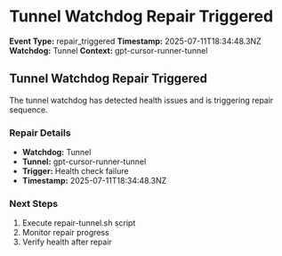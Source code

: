 # Tunnel Watchdog Repair Triggered

**Event Type:** repair_triggered
**Timestamp:** 2025-07-11T18:34:48.3NZ
**Watchdog:** Tunnel
**Context:** gpt-cursor-runner-tunnel


## Tunnel Watchdog Repair Triggered

The tunnel watchdog has detected health issues and is triggering repair sequence.

### Repair Details
- **Watchdog:** Tunnel
- **Tunnel:** gpt-cursor-runner-tunnel
- **Trigger:** Health check failure
- **Timestamp:** 2025-07-11T18:34:48.3NZ

### Next Steps
1. Execute repair-tunnel.sh script
2. Monitor repair progress
3. Verify health after repair


